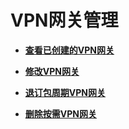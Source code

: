 # VPN网关管理<a name="vpn_04_0500"></a>

-   **[查看已创建的VPN网关](查看已创建的VPN网关.md)**  

-   **[修改VPN网关](修改VPN网关.md)**  

-   **[退订包周期VPN网关](退订包周期VPN网关.md)**  

-   **[删除按需VPN网关](删除按需VPN网关.md)**  


